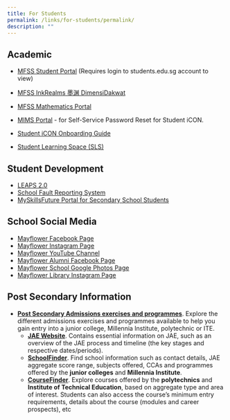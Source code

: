 ```yaml
---
title: For Students
permalink: /links/for-students/permalink/
description: ""
---
```

Academic
--------

*   [MFSS Student Portal](https://sites.google.com/moe.edu.sg/mfss-students) (Requires login to students.edu.sg account to view)

*   [MFSS InkRealms 墨渊 DimensiDakwat](https://sites.google.com/moe.edu.sg/inkrealms/)  
    
*   [MFSS Mathematics Portal](https://sites.google.com/moe.edu.sg/mfssmath)  

* [MIMS Portal](https://portal.mims.moe.gov.sg/) - for Self-Service Password Reset for Student iCON.

*   [Student iCON Onboarding Guide](https://mayflowersec.moe.edu.sg/qql/slot/u313/Links/Student%20iCON%20Onboarding%20Guide.pdf)
*   [Student Learning Space (SLS)](https://vle.learning.moe.edu.sg/)

  

Student Development
-------------------

*   [LEAPS 2.0](https://www.moe.gov.sg/education-in-sg/our-programmes/cca/leaps2-0)
*   [School Fault Reporting System](http://bit.ly/mfss-fault)
*   [MySkillsFuture Portal for Secondary School Students](https://www.myskillsfuture.gov.sg/content/student/en/secondary.html)

  

School Social Media
-------------------

*   [Mayflower Facebook Page](https://www.facebook.com/mayflowersecofficial)
*   [Mayflower Instagram Page](https://www.instagram.com/mayflowersec/)
*   [Mayflower YouTube Channel](https://www.youtube.com/@MayflowerSecSch)
*   [Mayflower Alumni Facebook Page](https://www.facebook.com/mayfloweralumni)
*   [Mayflower School Google Photos Page](https://photos.app.goo.gl/z0kHE4KkKwWwFcyO2)
*   [Mayflower Library Instagram Page](https://www.instagram.com/mayflowerlibrary/)

Post Secondary Information
-----
* [**Post Secondary Admissions exercises and programmes**](https://www.moe.gov.sg/post-secondary/admissions). Explore the different admissions exercises and programmes available to help you gain entry into a junior college, Millennia Institute, polytechnic or ITE.
  * [**JAE Website**](https://www.moe.gov.sg/jae). Contains essential information on JAE, such as an overview of the JAE process and timeline (the key stages and respective dates/periods).
  * [**SchoolFinder**](https://www.moe.gov.sg/schoolfinder). Find school information such as contact details, JAE aggregate score range, subjects offered, CCAs and programmes offered by the **junior colleges** and **Millennia Institute**.
  * [**CourseFinder**](http://www.moe.gov.sg/coursefinder). Explore courses offered by the **polytechnics** and **Institute of Technical Education**, based on aggregate type and area of interest. Students can also access the course’s minimum entry requirements, details about the course (modules and career prospects), etc